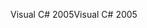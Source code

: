 <span data-ttu-id="a71fd-101">Visual C# 2005</span><span class="sxs-lookup"><span data-stu-id="a71fd-101">Visual C# 2005</span></span>